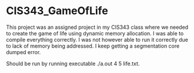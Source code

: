 # CIS343_GameOfLife

This project was an assigned project in my CIS343 class where we needed to create the game of life using dynamic memory allocation. I was able to compile everything correctly. I was not however able to run it correctly due to lack of memory being addressed. I keep getting a segmentation core dumped error.

Should be run by running executable ./a.out 4 5 life.txt.
